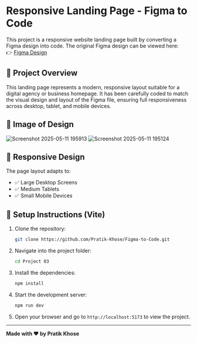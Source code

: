 
# Responsive Landing Page - Figma to Code

This project is a responsive website landing page built by converting a Figma design into code. The original Figma design can be viewed here:  
👉 [Figma Design](https://www.figma.com/design/UkO8dTtFtcGjMFxY7Kf3NW/TRAVEL-website-landing-page-(Community)?node-id=1-4271&t=xfchqHlcvUSWGdb3-0)

## 🚀 Project Overview

This landing page represents a modern, responsive layout suitable for a digital agency or business homepage. It has been carefully coded to match the visual design and layout of the Figma file, ensuring full responsiveness across desktop, tablet, and mobile devices.

## 📱 Image of  Design

![Screenshot 2025-05-11 195913](https://github.com/user-attachments/assets/e4796885-3cf7-4804-8bdb-8856850fb4f5)
![Screenshot 2025-05-11 195124](https://github.com/user-attachments/assets/381b83e6-e1d0-4031-8183-7bad445742ad)


## 📱 Responsive Design

The page layout adapts to:
- ✅ Large Desktop Screens
- ✅ Medium Tablets
- ✅ Small Mobile Devices

## 🔧 Setup Instructions (Vite)

1. Clone the repository:
   ```bash
   git clone https://github.com/Pratik-Khose/Figma-to-Code.git
   ```

2. Navigate into the project folder:
   ```bash
   cd Project 03
   ```


3. Install the dependencies:
   ```bash
   npm install
   ```

4. Start the development server:
   ```bash
   npm run dev
   ```

5. Open your browser and go to `http://localhost:5173` to view the project.

---

**Made with ❤️ by Pratik Khose**
